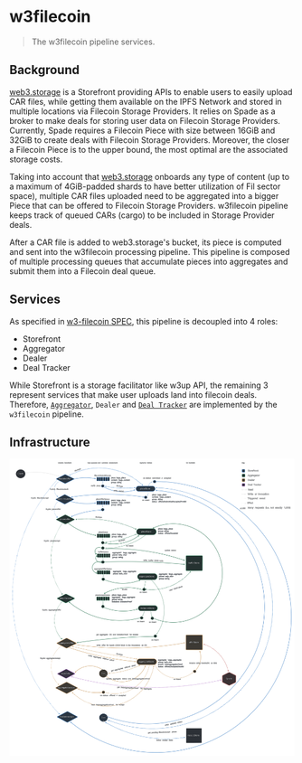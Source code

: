 # w3filecoin

> The w3filecoin pipeline services.

## Background

[web3.storage](http://web3.storage) is a Storefront providing APIs to enable users to easily upload CAR files, while getting them available on the IPFS Network and stored in multiple locations via Filecoin Storage Providers. It relies on Spade as a broker to make deals for storing user data on Filecoin Storage Providers. Currently, Spade requires a Filecoin Piece with size between 16GiB and 32GiB to create deals with Filecoin Storage Providers. Moreover, the closer a Filecoin Piece is to the upper bound, the most optimal are the associated storage costs.

Taking into account that [web3.storage](http://web3.storage) onboards any type of content (up to a maximum of 4GiB-padded shards to have better utilization of Fil sector space), multiple CAR files uploaded need to be aggregated into a bigger Piece that can be offered to Filecoin Storage Providers. w3filecoin pipeline keeps track of queued CARs (cargo) to be included in Storage Provider deals.

After a CAR file is added to web3.storage's bucket, its piece is computed and sent into the w3filecoin processing pipeline. This pipeline is composed of multiple processing queues that accumulate pieces into aggregates and submit them into a Filecoin deal queue.

## Services

As specified in [w3-filecoin SPEC](https://github.com/web3-storage/specs/blob/main/w3-filecoin.md), this pipeline is decoupled into 4 roles:
- Storefront
- Aggregator
- Dealer
- Deal Tracker

While Storefront is a storage facilitator like w3up API, the remaining 3 represent services that make user uploads land into filecoin deals. Therefore, [`Aggregator`](./aggregator-architecture.md), `Dealer` and [`Deal Tracker`](./deal-tracker-architecture.md) are implemented by the `w3filecoin` pipeline.

## Infrastructure

![Pipeline infra](./w3filecoin.svg)